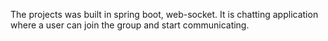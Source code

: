 The projects was built in spring boot, web-socket. It is chatting application where a user can join the group and start communicating.
